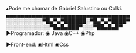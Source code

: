 
▴Pode me chamar de Gabriel Salustino ou Colki. <br>
▄▄▄▄▄▄▄▄▄▄▄▄▄▄▄▄▄▄▄▄▄▄▄▄▄▄▄▄▄▄▄▄▄▄<br>
░░░░░░░░░░▀█▄▀▄▀██████░▀█▄▀▄▀████▀<br>
░░░░░░░░░░░░▀█▄█▄███▀░░░▀██▄█▄█▀<br>
▶Programador:
◉ Java
◉C++
◉Php

▶Front-end:
◉Html
◉Css
